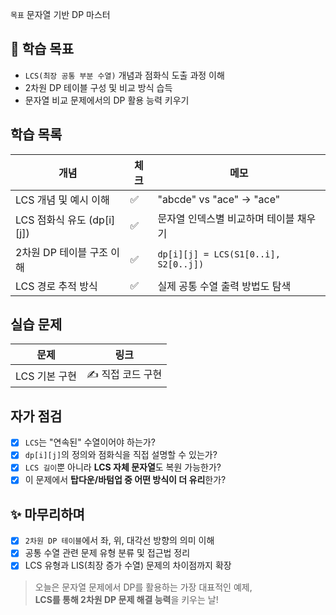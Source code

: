 `목표` 문자열 기반 DP 마스터

## 📌 학습 목표

- `LCS(최장 공통 부분 수열)` 개념과 점화식 도출 과정 이해
- 2차원 DP 테이블 구성 및 비교 방식 습득
- 문자열 비교 문제에서의 DP 활용 능력 키우기

## 학습 목록

| 개념                    | 체크  | 메모                                   |
| --------------------- | --- | ------------------------------------ |
| LCS 개념 및 예시 이해        | ✅   | "abcde" vs "ace" → "ace"             |
| LCS 점화식 유도 (dp[i][j]) | ✅   | 문자열 인덱스별 비교하며 테이블 채우기                |
| 2차원 DP 테이블 구조 이해      | ✅   | `dp[i][j] = LCS(S1[0..i], S2[0..j])` |
| LCS 경로 추적 방식          | ✅   | 실제 공통 수열 출력 방법도 탐색                   |

## 실습 문제

| 문제                      | 링크             |
| ----------------------- | -------------- |
| LCS 기본 구현               | ✍ 직접 코드 구현     |

## 자가 점검

- [x] `LCS`는 "연속된" 수열이어야 하는가?  
- [x] `dp[i][j]`의 정의와 점화식을 직접 설명할 수 있는가?  
- [x] `LCS 길이`뿐 아니라 **LCS 자체 문자열**도 복원 가능한가?  
- [x] 이 문제에서 **탑다운/바텀업 중 어떤 방식이 더 유리**한가?

## ✨ 마무리하며

- [x] `2차원 DP 테이블`에서 좌, 위, 대각선 방향의 의미 이해
- [x] 공통 수열 관련 문제 유형 분류 및 접근법 정리
- [x] LCS 유형과 LIS(최장 증가 수열) 문제의 차이점까지 확장

> 오늘은 문자열 문제에서 DP를 활용하는 가장 대표적인 예제,  
> **LCS를 통해 2차원 DP 문제 해결 능력**을 키우는 날!


